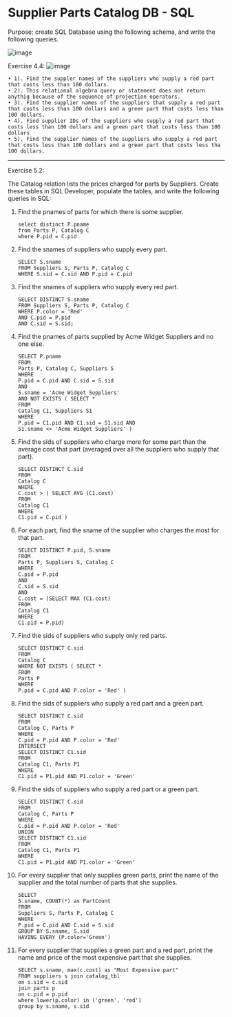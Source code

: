 # Supplier Parts Catalog DB - SQL

Purpose: create SQL Database using the following schema, and write the following queries.

![image](https://github.com/DWright91/SupplierPartsCatalogDB-SQL/assets/94549091/ed4cb2ac-242d-4e89-8247-4b6c1971f257)
        
    

Exercise 4.4:
![image](https://github.com/DWright91/SupplierPartsCatalogDB-SQL/assets/94549091/f48df8ab-18b6-430b-86db-390d87d6212f)

    • 1). Find the suppler names of the suppliers who supply a red part that costs less than 100 dollars.
    • 2). This relational algebra query or statement does not return anythig because of the sequence of projection operators.
    • 3). Find the supplier names of the suppliers that supply a red part that costs less than 100 dollars and a green part that costs less than 100 dollars.
    • 4). Find supplier IDs of the suppliers who supply a red part that costs less than 100 dollars and a green part that costs less than 100 dollars
    • 5). Find the supplier names of the suppliers who supply a red part that costs less than 100 dollars and a green part that costs less tha 100 dollars.

----------------------------------------------------------------------------------------
Exercise 5.2:

The Catalog relation lists the prices charged for parts by Suppliers. Create these tables in SQL Developer, populate the tables, and write the following queries in SQL:

1.	Find the pnames of parts for which there is some supplier.

        select distinct P.pname
        from Parts P, Catalog C
        where P.pid = C.pid

2.	Find the snames of suppliers who supply every part.

        SELECT S.sname
        FROM Suppliers S, Parts P, Catalog C
        WHERE S.sid = C.sid AND P.pid = C.pid

3.	Find the snames of suppliers who supply every red part.

        SELECT DISTINCT S.sname
        FROM Suppliers S, Parts P, Catalog C
        WHERE P.color = 'Red'
        AND C.pid = P.pid
        AND C.sid = S.sid;

4.	Find the pnames of parts supplied by Acme Widget Suppliers and no one else.

        SELECT P.pname
        FROM
        Parts P, Catalog C, Suppliers S
        WHERE
        P.pid = C.pid AND C.sid = S.sid
        AND
        S.sname = 'Acme Widget Suppliers'
        AND NOT EXISTS ( SELECT *
        FROM
        Catalog C1, Suppliers S1
        WHERE
        P.pid = C1.pid AND C1.sid = S1.sid AND
        S1.sname <> 'Acme Widget Suppliers' )

5.	Find the sids of suppliers who charge more for some part than the average cost that part (averaged over all the suppliers who supply that part).

        SELECT DISTINCT C.sid
        FROM
        Catalog C
        WHERE
        C.cost > ( SELECT AVG (C1.cost)
        FROM
        Catalog C1
        WHERE
        C1.pid = C.pid )

6.	For each part, find the sname of the supplier who charges the most for that part.

        SELECT DISTINCT P.pid, S.sname
        FROM
        Parts P, Suppliers S, Catalog C
        WHERE
        C.pid = P.pid
        AND
        C.sid = S.sid
        AND
        C.cost = (SELECT MAX (C1.cost)
        FROM
        Catalog C1
        WHERE
        C1.pid = P.pid)

7.	Find the sids of suppliers who supply only red parts.

        SELECT DISTINCT C.sid
        FROM
        Catalog C
        WHERE NOT EXISTS ( SELECT *
        FROM
        Parts P
        WHERE
        P.pid = C.pid AND P.color = 'Red' )

8.	Find the sids of suppliers who supply a red part and a green part.

        SELECT DISTINCT C.sid
        FROM
        Catalog C, Parts P
        WHERE
        C.pid = P.pid AND P.color = 'Red'
        INTERSECT
        SELECT DISTINCT C1.sid
        FROM
        Catalog C1, Parts P1
        WHERE
        C1.pid = P1.pid AND P1.color = 'Green'

9.	Find the sids of suppliers who supply a red part or a green part.

        SELECT DISTINCT C.sid
        FROM
        Catalog C, Parts P
        WHERE
        C.pid = P.pid AND P.color = 'Red'
        UNION
        SELECT DISTINCT C1.sid
        FROM
        Catalog C1, Parts P1
        WHERE
        C1.pid = P1.pid AND P1.color = 'Green'

10.	For every supplier that only supplies green parts, print the name of the supplier and the total number of parts that she supplies.

        SELECT
        S.sname, COUNT(*) as PartCount
        FROM
        Suppliers S, Parts P, Catalog C
        WHERE
        P.pid = C.pid AND C.sid = S.sid
        GROUP BY S.sname, S.sid
        HAVING EVERY (P.color='Green')

11.	For every supplier that supplies a green part and a red part, print the name and price of the most expensive part that she supplies.

        SELECT s.sname, max(c.cost) as "Most Expensive part"
        FROM suppliers s join catalog_tbl
        on s.sid = c.sid
        join parts p
        on c.pid = p.pid
        where lower(p.color) in ('green', 'red')
        group by s.sname, s.sid
